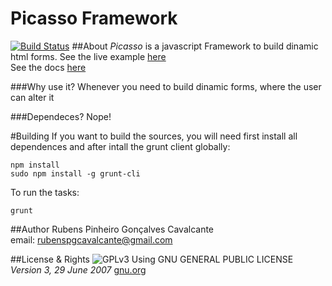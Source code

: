 Picasso Framework
===========
[![Build Status](https://travis-ci.org/rubenspgcavalcante/Picasso.svg?branch=master)](https://travis-ci.org/rubenspgcavalcante/Picasso)
##About
*Picasso* is a javascript Framework to build dinamic html forms.
See the live example [here](https://rawgit.com/rubenspgcavalcante/Picasso/master/examples/crud/index.html)  
See the docs [here](https://cdn.rawgit.com/rubenspgcavalcante/Picasso/master/docs/index.html)

###Why use it?
Whenever you need to build dinamic forms, where the user can alter it

###Dependeces?
Nope!

#Building
If you want to build the sources, you will need first install all dependences and after intall the grunt client
globally:
```shellscript
npm install
sudo npm install -g grunt-cli
```

To run the tasks:
```shellscript
grunt
```

##Author
Rubens Pinheiro Gonçalves Cavalcante  
email: [rubenspgcavalcante@gmail.com](mailto:rubenspgcavalcante@gmail.com)

##License & Rights
![GPLv3](http://www.gnu.org/graphics/gplv3-88x31.png)
Using GNU GENERAL PUBLIC LICENSE *Version 3, 29 June 2007*
[gnu.org](http://www.gnu.org/copyleft/gpl.html)  
